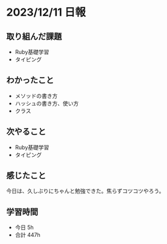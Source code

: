 # 2023/12/11 日報

## 取り組んだ課題
- Ruby基礎学習
- タイピング

## わかったこと
- メソッドの書き方
- ハッシュの書き方、使い方
- クラス

## 次やること
- Ruby基礎学習
- タイピング

## 感じたこと
今日は、久しぶりにちゃんと勉強できた。焦らずコツコツやろう。

## 学習時間
- 今日 5h
- 合計 447h
